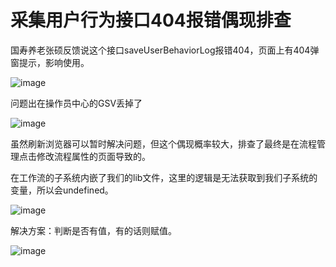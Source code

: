 # 采集用户行为接口404报错偶现排查

国寿养老张硕反馈说这个接口saveUserBehaviorLog报错404，页面上有404弹窗提示，影响使用。

![image](https://alidocs.oss-cn-zhangjiakou.aliyuncs.com/res/5VLqXL927gJQaqX1/img/87307e99-042c-4134-a26f-ee26f5073d1c.png)

问题出在操作员中心的GSV丢掉了

![image](https://alidocs.oss-cn-zhangjiakou.aliyuncs.com/res/5VLqXL927gJQaqX1/img/75990635-8657-459c-ad75-fd29c585d75d.png)

虽然刷新浏览器可以暂时解决问题，但这个偶现概率较大，排查了最终是在流程管理点击修改流程属性的页面导致的。

在工作流的子系统内嵌了我们的lib文件，这里的逻辑是无法获取到我们子系统的变量，所以会undefined。

![image](https://alidocs.oss-cn-zhangjiakou.aliyuncs.com/res/5VLqXL927gJQaqX1/img/d4d2ba69-027d-4902-b292-f0bff915999b.png)

解决方案：判断是否有值，有的话则赋值。

![image](https://alidocs.oss-cn-zhangjiakou.aliyuncs.com/res/5VLqXL927gJQaqX1/img/868f1417-0e26-43a1-b5df-ae3163caf821.png)